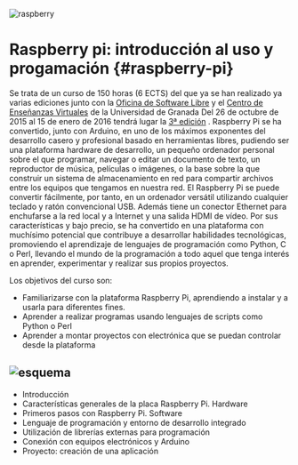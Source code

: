 ![raspberry](https://www.raspberrypi.org/wp-content/uploads/2015/08/raspberry-pi-logo.png)

[](#raspberry-pi)Raspberry pi: introducción al uso y progamación {#raspberry-pi}
================================================================

Se trata de un curso de 150 horas (6 ECTS) del que ya se han realizado
ya varias ediciones junto con la [Oficina de Software
Libre](http://osl.ugr.es) y el [Centro de Enseñanzas
Virtuales](http://cevug.ugr.es) de la Universidad de Granada Del 26 de
octubre de 2015 al 15 de enero de 2016 tendrá lugar la [3ª
edición](http://cevug.ugr.es/raspberry_pi/) . Raspberry Pi se ha
convertido, junto con Arduino, en uno de los máximos exponentes del
desarrollo casero y profesional basado en herramientas libres, pudiendo
ser una plataforma hardware de desarrollo, un pequeño ordenador personal
sobre el que programar, navegar o editar un documento de texto, un
reproductor de música, películas o imágenes, o la base sobre la que
construir un sistema de almacenamiento en red para compartir archivos
entre los equipos que tengamos en nuestra red. El Raspberry Pi se puede
convertir fácilmente, por tanto, en un ordenador versátil utilizando
cualquier teclado y ratón convencional USB. Además tiene un conector
Ethernet para enchufarse a la red local y a Internet y una salida HDMI
de vídeo. Por sus características y bajo precio, se ha convertido en una
plataforma con muchísimo potencial que contribuye a desarrollar
habilidades tecnológicas, promoviendo el aprendizaje de lenguajes de
programación como Python, C o Perl, llevando el mundo de la programación
a todo aquel que tenga interés en aprender, experimentar y realizar sus
propios proyectos. 

Los objetivos del curso son: 

* Familiarizarse con la plataforma Raspberry Pi, aprendiendo a instalar y a usarla para
diferentes fines. 
* Aprender a realizar programas usando lenguajes de scripts como Python o Perl 
* Aprender a montar proyectos con electrónica que se puedan controlar desde la plataforma

![esquema](https://upload.wikimedia.org/wikipedia/en/thumb/c/c0/Drawing_of_Raspberry_Pi_model_B_rev2.svg/1280px-Drawing_of_Raspberry_Pi_model_B_rev2.svg.png)
-------------------------------------------------------------------------------------------------------------------------------------------------------------------------------

-   Introducción
-   Características generales de la placa Raspberry Pi. Hardware
-   Primeros pasos con Raspberry Pi. Software
-   Lenguaje de programación y entorno de desarrollo integrado
-   Utilización de librerías externas para programación
-   Conexión con equipos electrónicos y Arduino
-   Proyecto: creación de una aplicación

 
